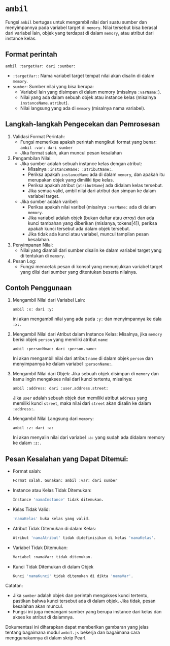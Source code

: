 # `ambil`
Fungsi `ambil` bertugas untuk mengambil nilai dari suatu sumber dan menyimpannya pada variabel target di `memory`. Nilai tersebut bisa berasal dari variabel lain, objek yang terdapat di dalam `memory`, atau atribut dari instance kelas.

## Format perintah
```pearl
ambil :targetVar: dari :sumber:
```
- `:targetVar:`: Nama variabel target tempat nilai akan disalin di dalam `memory`.
- `sumber`: Sumber nilai yang bisa berupa:
   - Variabel lain yang disimpan di dalam memory (misalnya `:varName:`).
   - Nilai yang ada dalam sebuah objek atau instance kelas (misalnya `instanceName.atribut`).
   - Nilai langsung yang ada di `memory` (misalnya nama variabel).

## Langkah-langkah Pengecekan dan Pemrosesan
1. Validasi Format Perintah:
   - Fungsi memeriksa apakah perintah mengikuti format yang benar: `ambil :var: dari sumber`
   - Jika format salah, akan muncul pesan kesalahan
2. Pengambilan Nilai:
   - Jika sumber adalah sebuah instance kelas dengan atribut:
     - Misalnya `:instanceName: :atributName:`.
     - Periksa apakah `instanceName` ada di dalam `memory`, dan apakah itu merupakan objek yang dimiliki tipe kelas.
     - Periksa apakah atribut (`atributName`) ada didalam kelas tersebut.
     - Jika semua valid, ambil nilai dari atribut dan simpan ke dalam variabel target.
   - Jika sumber adalah varibel:
     - Periksa apakah nilai varibel (misalnya `:varName:` ada di dalam `memory`.
     - Jika variabel adalah objek (bukan daftar atau _array_) dan ada kunci tambahan yang diberikan (mislanya, tokens[4]), periksa apakah kunci tersebut ada dalam objek tersebut.
     - Jika tidak ada kunci atau variabel, muncul tampilan pesan kesalahan.
3. Penyimpanan Nilai:
   - Nilai yang diambil dari sumber disalin ke dalam variabel target yang di tentukan di `memory`.
4. Pesan Log:
   - Fungsi mencetak pesan di konsol yang menunjukkan variabel target yang diisi dari sumber yang ditentukan beserta nilainya.
  
## Contoh Penggunaan
1. Mengambil Nilai dari Variabel Lain:
   ```pearl
   ambil :x: dari :y:
   ```
   ini akan mengambil nilai yang ada pada `:y:` dan menyimpannya ke dala `:x:`.

2. Mengambil Nilai dari Atribut dalam Instance Kelas:
   Misalnya, jika `memory` berisi objek `person` yang memiliki atribut `name`:
   ```pearl
   ambil :personNmae: dari :person.name:
   ```
   Ini akan mengambil nilai dari atribut `name` di dalam objek `person` dan menyimpannya ke dalam variabel `:personName:`.

3. Mengambil Nilai dari Objek:
   Jika sebuah objek disimpan di `memory` dan kamu ingin mengakses nilai dari kunci tertentu, misalnya:
   ```pearl
   ambil :address: dari :user.address.street:
   ```
   Jika `user` adalah sebuah objek dan memiliki atribut `address` yang memiliki kunci `street`, maka nilai dari `street` akan disalin ke dalam `:address:`.

4. Mengambil Nilai Langsung dari `memory`:
   ```pearl
   ambil :z: dari :a:
   ```
   Ini akan menyalin nilai dari variabel `:a:` yang sudah ada didalam memory ke dalam `:z:`.

## Pesan Kesalahan yang Dapat Ditemui:
- Format salah:
  ```bash
  Format salah. Gunakan: ambil :var: dari sumber
  ```

- Instance atau Kelas Tidak Ditemukan:
  ```bash
  Instance 'namaInstance' tidak ditemukan.
  ```

- Kelas Tidak Valid:
  ```bash
  'namaKelas' buka kelas yang valid.
  ```

- Atribut Tidak Ditemukan di dalam Kelas:
  ```bash
  Atribut 'namaAtribut' tidak didefinisikan di kelas 'namaKelas'.
  ```

- Variabel Tidak Ditemukan:
  ```bash
  Variabel :namaVar: tidak ditemukan.
  ```

- Kunci Tidak Ditemukan di dalam Objek
  ```bash
  Kunci 'namaKunci' tidak ditemukan di dikta 'namaVar'.
  ```

Catatan:
- Jika `sumber` adalah objek dan perintah mengakses kunci tertentu, pastikan bahwa kunci tersebut ada di dalam objek. Jika tidak, pesan kesalahan akan muncul.
- Fungsi ini juga menangani sumber yang berupa instance dari kelas dan akses ke atribut di dalamnya.

Dokumentasi ini diharapkan dapat memberikan gambaran yang jelas tentang bagaimana modul `ambil.js` bekerja dan bagaimana cara menggunakannya di dalam skrip Pearl.
